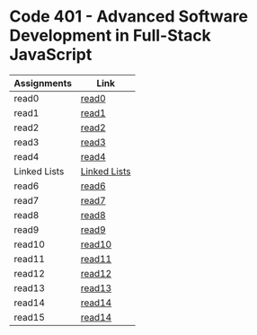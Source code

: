 # Code 401 - Advanced Software Development in Full-Stack JavaScript 


| Assignments|             Link             |
| -----------|------------------------------|
|  read0     |  [read0](read401-0.md)       |
|  read1     |  [read1](read401-1.md)       |
|  read2     |  [read2](read401-2.md)       |
|  read3     |  [read3](read401-3.md)       |
|  read4     |  [read4](read401-4.md)       |
|  Linked Lists |  [Linked Lists](Linked_Lists.md)       |
|  read6     |  [read6](read401-6.md)       |
|  read7     |  [read7](read401-7.md)       |
|  read8     |  [read8](read401-8.md)       |
|  read9     |  [read9](read401-9.md)       |
|  read10    |  [read10](read401-10.md)     |
|  read11    |  [read11](read401-11.md)     |
|  read12    |  [read12](read401-12.md)     |
|  read13    |  [read13](read401-13.md)     |
|  read14    |  [read14](read401-14.md)     |
|  read15    |  [read14](read401-15.md)     |